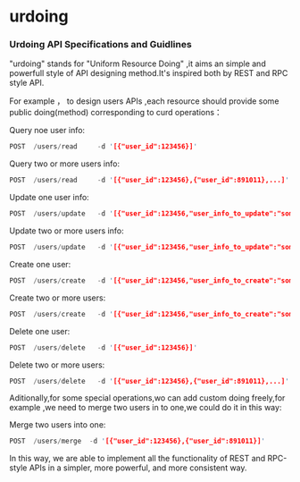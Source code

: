# urdoing
### Urdoing API Specifications and Guidlines

"urdoing" stands for "Uniform Resource Doing" ,it aims an simple and powerfull style of API designing method.It's inspired both  by REST and RPC style API.

For example ， to design users APIs ,each resource should provide some public doing(method) corresponding to curd operations：

Query noe user info:
```rust
POST  /users/read     -d '[{"user_id":123456}]'
```
Query two or more users info:
```rust
POST  /users/read     -d '[{"user_id":123456},{"user_id":891011},...]'
```
Update one user info:
```rust
POST  /users/update   -d '[{"user_id":123456,"user_info_to_update":"some_value",...]'
```
Update two or more users info:
```rust
POST  /users/update   -d '[{"user_id":123456,"user_info_to_update":"some_value",...},{"user_id":891011,"user_info_to_update":"some_value",...}]'
```
Create one user:
```rust
POST  /users/create   -d '[{"user_id":123456,"user_info_to_create":"some_value",...]'
```
Create two or more  users:
```rust
POST  /users/create   -d '[{"user_id":123456,"user_info_to_create":"some_value",...},{"user_id":7891011,"user_info_to_create":"some_value",...}]'
```
Delete one user:
```rust
POST  /users/delete   -d '[{"user_id":123456}]'
```
Delete two or more users:
```rust
POST  /users/delete   -d '[{"user_id":123456},{"user_id":891011},...]'
```
 
Aditionally,for some special operations,wo can add custom doing freely,for example ,we need to merge two users in to one,we could do it in this way:

Merge two users into one:
```rust
POST  /users/merge  -d '[{"user_id":123456},{"user_id":891011}]'
```

In this way, we are able to implement all the functionality of REST and RPC-style APIs in a simpler, more powerful, and more consistent way.
